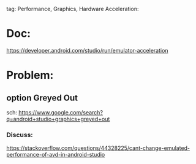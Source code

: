tag: Performance, Graphics, Hardware Acceleration:

# Doc:
https://developer.android.com/studio/run/emulator-acceleration

# Problem:
## option Greyed Out
sch: https://www.google.com/search?q=android+studio+graphics+greyed+out

### Discuss:
https://stackoverflow.com/questions/44328225/cant-change-emulated-performance-of-avd-in-android-studio
